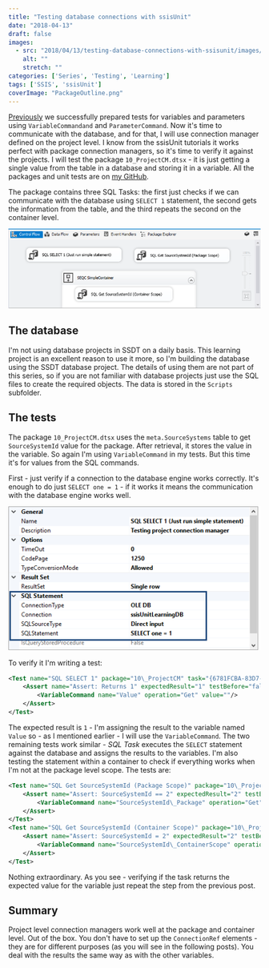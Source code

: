 ```yaml
---
title: "Testing database connections with ssisUnit"
date: "2018-04-13"
draft: false
images:
  - src: "2018/04/13/testing-database-connections-with-ssisunit/images/PackageOutline.png"
    alt: ""
    stretch: ""
categories: ['Series', 'Testing', 'Learning']
tags: ['SSIS', 'ssisUnit']
coverImage: "PackageOutline.png"
---
```


[Previously](http://blog.bartekr.net/2018/03/26/writing-first-tests-with-ssisunit/) we successfully prepared tests for variables and parameters using `VariableCommandand` and `ParameterCommand`. Now it's time to communicate with the database, and for that, I will use connection manager defined on the project level. I know from the ssisUnit tutorials it works perfect with package connection managers, so it's time to verify it against the projects. I will test the package `10_ProjectCM.dtsx` - it is just getting a single value from the table in a database and storing it in a variable. All the packages and unit tests are on [my GitHub](https://github.com/BartekR/ssisUnit).

The package contains three SQL Tasks: the first just checks if we can communicate with the database using `SELECT 1` statement, the second gets the information from the table, and the third repeats the second on the container level.

[![Package outline](images/PackageOutline.png#center)](images/PackageOutline.png)

## The database

I'm not using database projects in SSDT on a daily basis. This learning project is an excellent reason to use it more, so I'm building the database using the SSDT database project. The details of using them are not part of this series, so if you are not familiar with database projects just use the SQL files to create the required objects. The data is stored in the `Scripts` subfolder.

## The tests

The package `10_ProjectCM.dtsx` uses the `meta.SourceSystems` table to get `SourceSystemId` value for the package. After retrieval, it stores the value in the variable. So again I'm using `VariableCommand` in my tests. But this time it's for values from the SQL commands.

First - just verify if a connection to the database engine works correctly. It's enough to do just `SELECT one = 1` - if it works it means the communication with the database engine works well.

[![SELECT 1](images/Select1.png#center)](images/Select1.png)

To verify it I'm writing a test:

```xml
<Test name="SQL SELECT 1" package="10\_ProjectCM" task="{6781FCBA-83D7-45E3-B946-A8894B6BF924}" taskResult="Success">
    <Assert name="Assert: Returns 1" expectedResult="1" testBefore="false" expression="false">
        <VariableCommand name="Value" operation="Get" value=""/>
    </Assert>
</Test>
```

The expected result is `1` - I'm assigning the result to the variable named `Value` so - as I mentioned earlier - I will use the `VariableCommand`. The two remaining tests work similar - _SQL Task_ executes the `SELECT` statement against the database and assigns the results to the variables. I'm also testing the statement within a container to check if everything works when I'm not at the package level scope. The tests are:

```xml
<Test name="SQL Get SourceSystemId (Package Scope)" package="10\_ProjectCM" task="{CA3E01B3-A958-4A12-81C9-1CB8F40410AF}" taskResult="Success">
    <Assert name="Assert: SourceSystemId == 2" expectedResult="2" testBefore="false" expression="false">
        <VariableCommand name="SourceSystemId\_Package" operation="Get" value=""/>
    </Assert>
</Test>
<Test name="SQL Get SourceSystemId (Container Scope)" package="10\_ProjectCM"task="{64643f10-70c3-49e3-85b8-7b3ddebbe377}" taskResult="Success">
    <Assert name="Assert: SourceSystemId = 2" expectedResult="2" testBefore="false" expression="false">
        <VariableCommand name="SourceSystemId\_ContainerScope" operation="Get" value=""/>
    </Assert>
</Test>
```

Nothing extraordinary. As you see - verifying if the task returns the expected value for the variable just repeat the step from the previous post.

## Summary

Project level connection managers work well at the package and container level. Out of the box. You don't have to set up the `ConnectionRef` elements - they are for different purposes (as you will see in the following posts). You deal with the results the same way as with the other variables.

